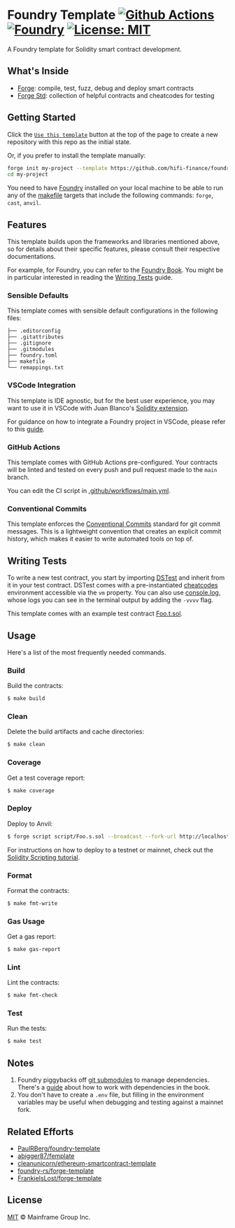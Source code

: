 # Foundry Template [![Github Actions][gha-badge]][gha] [![Foundry][foundry-badge]][foundry] [![License: MIT][license-badge]][license]

[gha]: https://github.com/hifi-finance/foundry-template/actions
[gha-badge]: https://github.com/hifi-finance/foundry-template/actions/workflows/main.yml/badge.svg
[foundry]: https://getfoundry.sh/
[foundry-badge]: https://img.shields.io/badge/Built%20with-Foundry-FFDB1C.svg
[license]: https://opensource.org/licenses/MIT
[license-badge]: https://img.shields.io/badge/License-MIT-blue.svg

A Foundry template for Solidity smart contract development.

## What's Inside

- [Forge](https://github.com/foundry-rs/foundry/blob/master/forge): compile, test, fuzz, debug and deploy smart
  contracts
- [Forge Std](https://github.com/foundry-rs/forge-std): collection of helpful contracts and cheatcodes for testing

## Getting Started

Click the [`Use this template`](https://github.com/hifi-finance/foundry-template/generate) button at the top of the page to
create a new repository with this repo as the initial state.

Or, if you prefer to install the template manually:

```sh
forge init my-project --template https://github.com/hifi-finance/foundry-template
cd my-project
```

You need to have [Foundry](https://github.com/foundry-rs/foundry#installation) installed on your local machine to be able to run any of the [makefile](https://github.com/hifi-finance/foundry-template/blob/main/makefile) targets that include the following commands: `forge`, `cast`, `anvil`.

## Features

This template builds upon the frameworks and libraries mentioned above, so for details about their specific features,
please consult their respective documentations.

For example, for Foundry, you can refer to the [Foundry Book](https://book.getfoundry.sh/). You might be in particular
interested in reading the [Writing Tests](https://book.getfoundry.sh/forge/writing-tests.html) guide.

### Sensible Defaults

This template comes with sensible default configurations in the following files:

```text
├── .editorconfig
├── .gitattributes
├── .gitignore
├── .gitmodules
├── foundry.toml
├── makefile
└── remappings.txt
```

### VSCode Integration

This template is IDE agnostic, but for the best user experience, you may want to use it in VSCode with Juan Blanco's
[Solidity extension](https://github.com/juanfranblanco/vscode-solidity).

For guidance on how to integrate a Foundry project in VSCode, please refer to this
[guide](https://book.getfoundry.sh/config/vscode).

### GitHub Actions

This template comes with GitHub Actions pre-configured. Your contracts will be linted and tested on every push and pull
request made to the `main` branch.

You can edit the CI script in [.github/workflows/main.yml](./.github/workflows/main.yml).

### Conventional Commits

This template enforces the [Conventional Commits](https://www.conventionalcommits.org/) standard for git commit
messages. This is a lightweight convention that creates an explicit commit history, which makes it easier to write
automated tools on top of.

## Writing Tests

To write a new test contract, you start by importing [DSTest](https://github.com/dapphub/ds-test) and inherit from
it in your test contract. DSTest comes with a pre-instantiated [cheatcodes](https://book.getfoundry.sh/cheatcodes/)
environment accessible via the `vm` property. You can also use
[console.log](https://book.getfoundry.sh/faq?highlight=console.log#how-do-i-use-consolelog), whose logs you can see in
the terminal output by adding the `-vvvv` flag.

This template comes with an example test contract [Foo.t.sol](./test/Foo.t.sol).

## Usage

Here's a list of the most frequently needed commands.

### Build

Build the contracts:

```sh
$ make build
```

### Clean

Delete the build artifacts and cache directories:

```sh
$ make clean
```

### Coverage

Get a test coverage report:

```sh
$ make coverage
```

### Deploy

Deploy to Anvil:

```sh
$ forge script script/Foo.s.sol --broadcast --fork-url http://localhost:8545
```

For instructions on how to deploy to a testnet or mainnet, check out the
[Solidity Scripting tutorial](https://book.getfoundry.sh/tutorials/solidity-scripting.html).

### Format

Format the contracts:

```sh
$ make fmt-write
```

### Gas Usage

Get a gas report:

```sh
$ make gas-report
```

### Lint

Lint the contracts:

```sh
$ make fmt-check
```

### Test

Run the tests:

```sh
$ make test
```

## Notes

1. Foundry piggybacks off [git submodules](https://git-scm.com/book/en/v2/Git-Tools-Submodules) to manage dependencies.
   There's a [guide](https://book.getfoundry.sh/projects/dependencies.html) about how to work with dependencies in the
   book.
2. You don't have to create a `.env` file, but filling in the environment variables may be useful when debugging and
   testing against a mainnet fork.

## Related Efforts

- [PaulRBerg/foundry-template](https://github.com/PaulRBerg/foundry-template)
- [abigger87/femplate](https://github.com/abigger87/femplate)
- [cleanunicorn/ethereum-smartcontract-template](https://github.com/cleanunicorn/ethereum-smartcontract-template)
- [foundry-rs/forge-template](https://github.com/foundry-rs/forge-template)
- [FrankieIsLost/forge-template](https://github.com/FrankieIsLost/forge-template)

## License

[MIT](./LICENSE.md) © Mainframe Group Inc.
